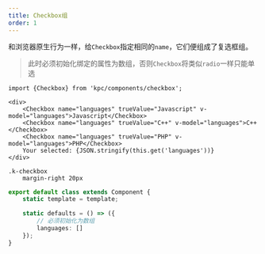```yaml
---
title: Checkbox组
order: 1
---
```


和浏览器原生行为一样，给`Checkbox`指定相同的`name`，它们便组成了复选框组。

> 此时必须初始化绑定的属性为数组，否则`Checkbox`将类似`radio`一样只能单选

```vdt
import {Checkbox} from 'kpc/components/checkbox';

<div>
    <Checkbox name="languages" trueValue="Javascript" v-model="languages">Javascript</Checkbox>
    <Checkbox name="languages" trueValue="C++" v-model="languages">C++</Checkbox>
    <Checkbox name="languages" trueValue="PHP" v-model="languages">PHP</Checkbox>
    Your selected: {JSON.stringify(this.get('languages'))}
</div>
```

```styl
.k-checkbox
    margin-right 20px
```

```ts
export default class extends Component {
    static template = template;

    static defaults = () => ({
        // 必须初始化为数组
        languages: []
    });
}
```
